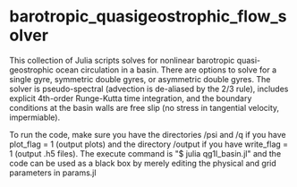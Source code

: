 # barotropic_quasigeostrophic_flow_solver
This collection of Julia scripts solves for nonlinear barotropic quasi-geostrophic ocean circulation in a basin. 
There are options to solve for a single gyre, symmetric double gyres, or asymmetric double gyres. The solver is 
pseudo-spectral (advection is de-aliased by the 2/3 rule), includes explicit 4th-order Runge-Kutta time integration, 
and the boundary conditions at the basin walls are free slip (no stress in tangential velocity, impermiable).

To run the code, make sure you have the directories /psi and /q if you have plot_flag = 1 (output plots) and the directory 
/output if you have write_flag = 1 (output .h5 files). The execute command is "$ julia qg1l_basin.jl" and the code can be 
used as a black box by merely editing the physical and grid parameters in params.jl
